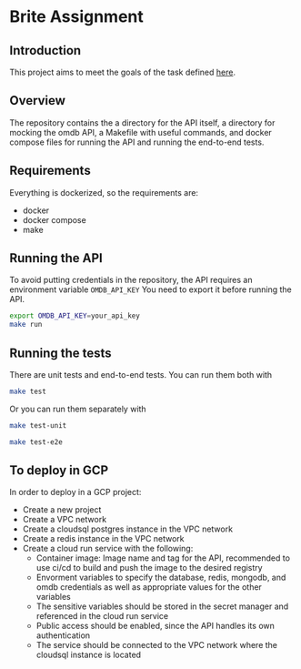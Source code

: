 # Brite Assignment

## Introduction

This project aims to meet the goals of the task defined [here](task.md).

## Overview

The repository contains the a directory for the API itself, a directory for mocking the omdb API, a Makefile with useful commands, and docker compose files for running the API and running the end-to-end tests.

## Requirements

Everything is dockerized, so the requirements are:
- docker
- docker compose
- make

## Running the API

To avoid putting credentials in the repository, the API requires an environment variable `OMDB_API_KEY`
You need to export it before running the API.

```bash
export OMDB_API_KEY=your_api_key
make run
```

## Running the tests

There are unit tests and end-to-end tests.
You can run them both with

```bash
make test
```

Or you can run them separately with

```bash
make test-unit
```

```bash
make test-e2e
```

## To deploy in GCP

In order to deploy in a GCP project:
- Create a new project
- Create a VPC network
- Create a cloudsql postgres instance in the VPC network
- Create a redis instance in the VPC network
- Create a cloud run service with the following:
    - Container image: Image name and tag for the API, recommended to use ci/cd to build and push the image to the desired registry
    - Envorment variables to specify the database, redis, mongodb, and omdb credentials as well as appropriate values for the other variables
    - The sensitive variables should be stored in the secret manager and referenced in the cloud run service
    - Public access should be enabled, since the API handles its own authentication
    - The service should be connected to the VPC network where the cloudsql instance is located
